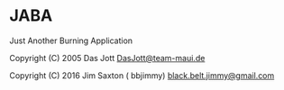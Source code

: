 # JABA
Just Another Burning Application

Copyright (C) 2005  Das Jott DasJott@team-maui.de

Copyright (C) 2016 Jim Saxton ( bbjimmy) black.belt.jimmy@gmail.com

